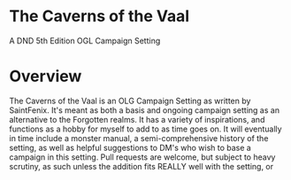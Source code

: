 # The Caverns of the Vaal
A DND 5th Edition OGL Campaign Setting

# Overview

The Caverns of the Vaal is an OLG Campaign Setting as written by SaintFenix. It's meant as both a basis and ongoing campaign setting as an alternative to the Forgotten realms. It has a variety of inspirations, and functions as a hobby for myself to add to as time goes on. It will eventually in time include a monster manual, a semi-comprehensive history of the setting, as well as helpful suggestions to DM's who wish to base a campaign in this setting. Pull requests are welcome, but subject to heavy scrutiny, as such unless the addition fits REALLY well with the setting, or 
